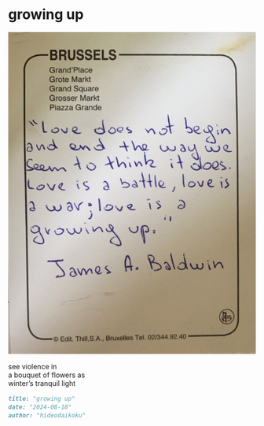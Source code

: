 # growing up
![growing up](images/growing%20up.jpeg)

see violence in</br>
a bouquet of flowers as</br>
winter’s tranquil light


```markdown
title: "growing up"
date: "2024-08-18"
author: "hideodaikoku"
```